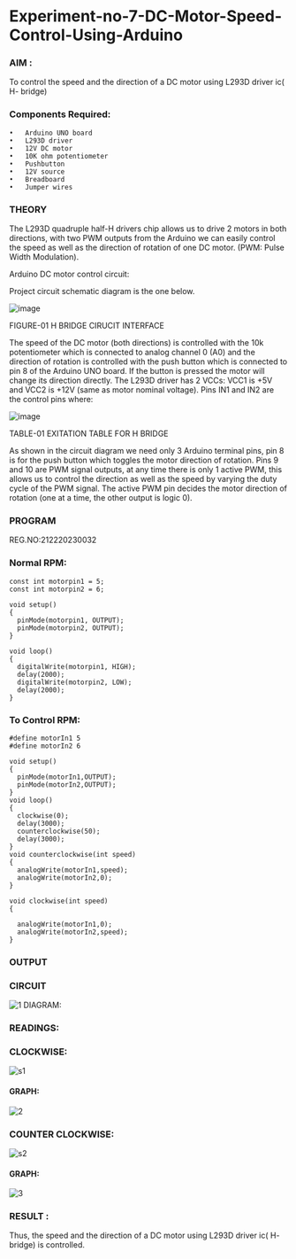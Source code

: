 # Experiment-no-7-DC-Motor-Speed-Control-Using-Arduino

### AIM : 
To control the speed and the direction of a DC motor using L293D driver ic( H- bridge)

### Components Required:
    •	Arduino UNO board
    •	L293D driver
    •	12V DC motor
    •	10K ohm potentiometer
    •	Pushbutton
    •	12V source
    •	Breadboard
    •	Jumper wires
    
### THEORY 
The L293D quadruple half-H drivers chip allows us to drive 2 motors in both directions, with two PWM outputs from the Arduino we can easily control the speed as well as the direction of rotation of one DC motor. (PWM: Pulse Width Modulation).

Arduino DC motor control circuit:

Project circuit schematic diagram is the one below.

![image](https://user-images.githubusercontent.com/36288975/167763051-b230c183-afc5-46f2-ba95-0f95e10dd6c9.png)

FIGURE-01 H BRIDGE CIRUCIT INTERFACE 
 
The speed of the DC motor (both directions) is controlled with the 10k potentiometer which is connected to analog channel 0 (A0) and the direction of rotation is controlled with the push button which is connected to pin 8 of the Arduino UNO board. If the button is pressed the motor will change its direction directly.
The L293D driver has 2 VCCs: VCC1 is +5V and VCC2 is +12V (same as motor nominal voltage). Pins IN1 and IN2 are the control pins where:

![image](https://user-images.githubusercontent.com/36288975/167763120-1421c2c5-8381-49eb-b376-03f6e1113b7a.png)

TABLE-01 EXITATION TABLE FOR H BRIDGE 

As shown in the circuit diagram we need only 3 Arduino terminal pins, pin 8 is for the push button which toggles the motor direction of rotation. Pins 9 and 10 are PWM signal outputs, at any time there is only 1 active PWM, this allows us to control the direction as well as the speed by varying the duty cycle of the PWM signal. The active PWM pin decides the motor direction of rotation (one at a time, the other output is logic 0).

### PROGRAM 
REG.NO:212220230032

### Normal RPM:
```
const int motorpin1 = 5;
const int motorpin2 = 6;

void setup()
{
  pinMode(motorpin1, OUTPUT);
  pinMode(motorpin2, OUTPUT);
}

void loop()
{
  digitalWrite(motorpin1, HIGH);
  delay(2000);
  digitalWrite(motorpin2, LOW);
  delay(2000);
}
```
### To Control RPM:
```
#define motorIn1 5
#define motorIn2 6

void setup()
{
  pinMode(motorIn1,OUTPUT);
  pinMode(motorIn2,OUTPUT);
}
void loop()
{
  clockwise(0);
  delay(3000);
  counterclockwise(50);
  delay(3000);
}
void counterclockwise(int speed)
{
  analogWrite(motorIn1,speed);
  analogWrite(motorIn2,0);
}

void clockwise(int speed)
{
  
  analogWrite(motorIn1,0);
  analogWrite(motorIn2,speed);
}
```
### OUTPUT
### CIRCUIT

![1](https://user-images.githubusercontent.com/94226297/198178457-7bb8d1a3-8c65-47ff-a570-80c4e6437d5e.png)
 DIAGRAM:

### READINGS:
### CLOCKWISE:
![s1](https://user-images.githubusercontent.com/94226297/198178505-c73e8343-7da2-406c-9226-4bbf63148ed4.png)


#### GRAPH:
![2](https://user-images.githubusercontent.com/94226297/198178533-1435f643-d4b1-48ca-8283-a3a2d2c34eee.png)


### COUNTER CLOCKWISE:
![s2](https://user-images.githubusercontent.com/94226297/198178573-b68698f2-339c-4c45-90d4-b3edf203ad99.png)

#### GRAPH:
![3](https://user-images.githubusercontent.com/94226297/198178620-06561add-6c48-4d55-98e1-d7b2830742e9.png)


### RESULT :

Thus, the speed and the direction of a DC motor using L293D driver ic( H- bridge) is controlled.
